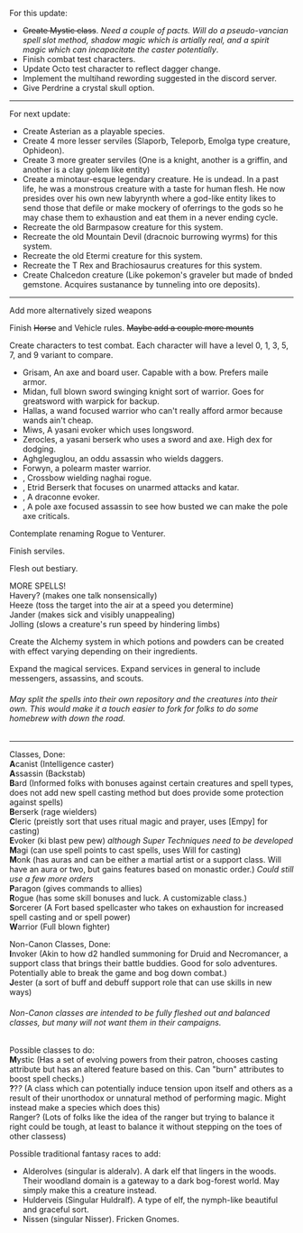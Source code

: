 For this update:
* ~~Create Mystic class~~. *Need a couple of pacts. Will do a pseudo-vancian spell slot method, shadow magic which is artially real, and a spirit magic which can incapacitate the caster potentially*.
* Finish combat test characters.
* Update Octo test character to reflect dagger change.
* Implement the multihand rewording suggested in the discord server.
* Give Perdrine a crystal skull option.


-----
For next update:
* Create Asterian as a playable species.
* Create 4 more lesser serviles (Slaporb, Teleporb, Emolga type creature, Ophideon).
* Create 3 more greater serviles (One is a knight, another is a griffin, and another is a clay golem like entity)
* Create a minotaur-esque legendary creature. He is undead. In a past life, he was a monstrous creature with a taste for human flesh. He now presides over his own new labyrynth where a god-like entity likes to send those that defile or make mockery of oferrings to the gods so he may chase them to exhaustion and eat them in a never ending cycle.
* Recreate the old Barmpasow creature for this system.
* Recreate the old Mountain Devil (dracnoic burrowing wyrms) for this system.
* Recreate the old Etermi creature for this system.
* Recreate the T Rex and Brachiosaurus creatures for this system.
* Create Chalcedon creature (Like pokemon's graveler but made of bnded gemstone. Acquires sustanance by tunneling into ore deposits).


-----
Add more alternatively sized weapons

Finish ~~Horse~~ and Vehicle rules. ~~Maybe add a couple more mounts~~

Create characters to test combat. Each character will have a level 0, 1, 3, 5, 7, and 9 variant to compare.
* Grisam, An axe and board user. Capable with a bow. Prefers maile armor.
* Midan, full blown sword swinging knight sort of warrior. Goes for greatsword with warpick for backup.
* Hallas, a wand focused warrior who can't really afford armor because wands ain't cheap.
* Miws, A yasani evoker which uses longsword.
* Zerocles, a yasani berserk who uses a sword and axe. High dex for dodging.
* Aghgleguglou, an oddu assassin who wields daggers.
* Forwyn, a polearm master warrior.
* , Crossbow wielding naghai rogue.
* , Etrid Berserk that focuses on unarmed attacks and katar.
* , A draconne evoker.
* , A pole axe focused assassin to see how busted we can make the pole axe criticals.

Contemplate renaming Rogue to Venturer.

Finish serviles.

Flesh out bestiary.

MORE SPELLS!  
Havery? (makes one talk nonsensically)  
Heeze (toss the target into the air at a speed you determine)  
Jander (makes sick and visibly unappealing)  
Jolling (slows a creature's run speed by hindering limbs)

Create the Alchemy system in which potions and powders can be created with effect varying depending on their ingredients.

Expand the magical services. Expand services in general to include messengers, assassins, and scouts.

###### May split the spells into their own repository and the creatures into their own. This would make it a touch easier to fork for folks to do some homebrew with down the road.

-----

Classes, Done:  
**A**canist  (Intelligence caster)  
**A**ssassin (Backstab)  
**B**ard (Informed folks with bonuses against certain creatures and spell types, does not add new spell casting method but does provide some protection against spells)  
**B**erserk (rage wielders)  
**C**leric  (preistly sort that uses ritual magic and prayer, uses [Empy] for casting)  
**E**voker  (ki blast pew pew) *although Super Techniques need to be developed*  
**M**agi (can use spell points to cast spells, uses Will for casting)  
**M**onk (has auras and can be either a martial artist or a support class. Will have an aura or two, but gains features based on monastic order.) *Could still use a few more orders*  
**P**aragon  (gives commands to allies)  
**R**ogue  (has some skill bonuses and luck. A customizable class.)  
**S**orcerer (A Fort based spellcaster who takes on exhaustion for increased spell casting and or spell power)  
**W**arrior  (Full blown fighter)  

Non-Canon Classes, Done:  
**I**nvoker  (Akin to how d2 handled summoning for Druid and Necromancer, a support class that brings their battle buddies. Good for solo adventures. Potentially able to break the game and bog down combat.)  
**J**ester  (a sort of buff and debuff support role that can use skills in new ways)  

###### Non-Canon classes are intended to be fully fleshed out and balanced classes, but many will not want them in their campaigns.

Possible classes to do:  
**M**ystic  (Has a set of evolving powers from their patron, chooses casting attribute but has an altered feature based on this. Can "burn" attributes to boost spell checks.)  
**?**?*?* (A class which can potentially induce tension upon itself and others as a result of their unorthodox or unnatural method of performing magic. Might instead make a species which does this)  
Ranger? (Lots of folks like the idea of the ranger but trying to balance it right could be tough, at least to balance it without stepping on the toes of other classess)

Possible traditional fantasy races to add:  
* Alderolves (singular is alderalv). A dark elf that lingers in the woods. Their woodland domain is a gateway to a dark bog-forest world. May simply make this a creature instead.  
* Hulderveis (Singular Huldralf). A type of elf, the nymph-like beautiful and graceful sort.  
* Nissen (singular Nisser). Fricken Gnomes.
